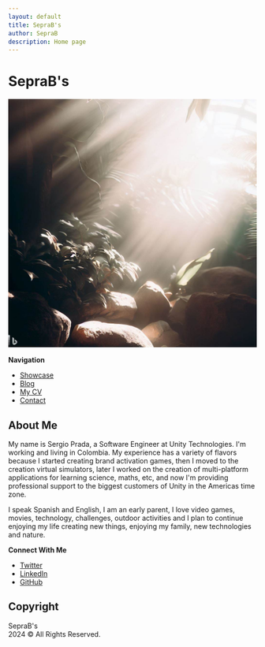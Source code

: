 ```yaml
---
layout: default
title: SepraB's
author: SepraB
description: Home page
---
```


# SepraB's

![Banner Image](./assets/images/banner.jpeg)

**Navigation**
- [Showcase](./pages/static/showcase.md)
- [Blog](./pages/static/blog.md)
- [My CV](./pages/static/CV.md)
- [Contact](mailto:sergioeprada@hotmail.com?Subject=Hey%20Sergio%20I%20come%20from%20your%website)

## About Me

My name is Sergio Prada, a Software Engineer at Unity Technologies. I'm working and living in Colombia. My experience has a variety of flavors because I started creating brand activation games, then I moved to the creation virtual simulators, later I worked on the creation of multi-platform applications for learning science, maths, etc, and now I'm providing professional support to the biggest customers of Unity in the Americas time zone.

I speak Spanish and English, I am an early parent, I love video games, movies, technology, challenges, outdoor activities and I plan to continue enjoying my life creating new things, enjoying my family, new technologies and nature.

**Connect With Me**
- [Twitter](https://twitter.com/PinguinoSepraB)
- [LinkedIn](https://www.linkedin.com/in/seprab/)
- [GitHub](http://github.com/seprab)

## Copyright
SepraB's  
2024 &copy; All Rights Reserved.

